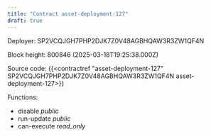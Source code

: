 ```yaml
---
title: "Contract asset-deployment-127"
draft: true
---
```

Deployer: SP2VCQJGH7PHP2DJK7Z0V48AGBHQAW3R3ZW1QF4N


 



Block height: 800846 (2025-03-18T19:25:38.000Z)

Source code: {{<contractref "asset-deployment-127" SP2VCQJGH7PHP2DJK7Z0V48AGBHQAW3R3ZW1QF4N asset-deployment-127>}}

Functions:

* disable _public_
* run-update _public_
* can-execute _read_only_
